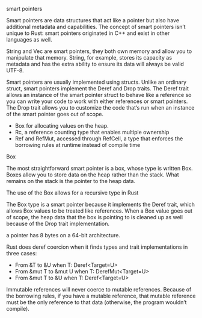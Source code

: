 smart pointers

Smart pointers are data structures that act like a pointer but also have additional metadata and capabilities. The concept of smart pointers isn’t unique to Rust: smart pointers originated in C++ and exist in other languages as well.

String and Vec<T> are smart pointers, they both own memory and allow you to manipulate that memory. String, for example, stores its capacity as metadata and has the extra ability to ensure its data will always be valid UTF-8.

Smart pointers are usually implemented using structs. Unlike an ordinary struct, smart pointers implement the Deref and Drop traits. The Deref trait allows an instance of the smart pointer struct to behave like a reference so you can write your code to work with either references or smart pointers. The Drop trait allows you to customize the code that’s run when an instance of the smart pointer goes out of scope. 


 - Box<T> for allocating values on the heap. 
 - Rc<T>, a reference counting type that enables multiple ownership
 - Ref<T> and RefMut<T>, accessed through RefCell<T>, a type that enforces the borrowing rules at runtime instead of compile time

Box<T> 

The most straightforward smart pointer is a box, whose type is written Box<T>. Boxes allow you to store data on the heap rather than the stack. What remains on the stack is the pointer to the heap data.

The use of the Box<T> allows for a recursive type in Rust

The Box<T> type is a smart pointer because it implements the Deref trait, which allows Box<T> values to be treated like references. When a Box<T> value goes out of scope, the heap data that the box is pointing to is cleaned up as well because of the Drop trait implementation. 

a pointer has 8 bytes on a 64-bit architecture. 

Rust does deref coercion when it finds types and trait implementations in three cases:

 - From &T to &U when T: Deref<Target=U>
 - From &mut T to &mut U when T: DerefMut<Target=U>
 - From &mut T to &U when T: Deref<Target=U>

Immutable references will never coerce to mutable references. Because of the borrowing rules, if you have a mutable reference, that mutable reference must be the only reference to that data (otherwise, the program wouldn’t compile).


